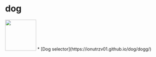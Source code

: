 # dog


<img src="https://octodex.github.com/images/yaktocat.png" width="100" height="100">
* [Dog selector](https://ionutrzv01.github.io/dog/dogg/)


